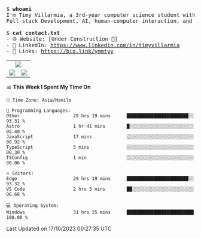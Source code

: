 <pre>
$ <strong>whoami</strong>
I'm Timy Villarmia, a 3rd-year computer science student with a wide range of interests 
Full-stack Development, AI, human-computer interaction, and everything in between.
  
$ <strong>cat contact.txt</strong>
- 🌐 Website: [Under Construction 🚧]
- 💼 LinkedIn: <a href="https://www.linkedin.com/in/timyvillarmia">https://www.linkedin.com/in/timyvillarmia</a>  
- 🔗 Links: <a href="https://bio.link/ymmtyy">https://bio.link/ymmtyy</a>  
</pre>

<table align="center" width="100%"> 
  <tr> 
    <td align="center" colspan="2"> 
     <img src="https://github-profile-summary-cards.vercel.app/api/cards/profile-details?username=TimyVillarmia&theme=dark"/>
    </td> 
  </tr> 
   <tr> 
    <td align="center"> 
       <img src="https://github-readme-stats.vercel.app/api?username=TimyVillarmia&show_icons=true&theme=dark" />
    </td> 
    <td align="center">
      <img src="https://github-readme-stats.vercel.app/api/top-langs/?username=TimyVillarmia&layout=compact&count_private=true&theme=dark"/>
    </td> 
   </tr> 
</table>

<!--START_SECTION:waka-->
📊 **This Week I Spent My Time On** 

```text
🕑︎ Time Zone: Asia/Manila

💬 Programming Languages: 
Other                    29 hrs 19 mins      ███████████████████████░░   93.31 % 
Astro                    1 hr 41 mins        █░░░░░░░░░░░░░░░░░░░░░░░░   05.40 % 
JavaScript               17 mins             ░░░░░░░░░░░░░░░░░░░░░░░░░   00.92 % 
TypeScript               5 mins              ░░░░░░░░░░░░░░░░░░░░░░░░░   00.30 % 
TSConfig                 1 min               ░░░░░░░░░░░░░░░░░░░░░░░░░   00.06 % 

🔥 Editors: 
Edge                     29 hrs 19 mins      ███████████████████████░░   93.32 % 
VS Code                  2 hrs 5 mins        ██░░░░░░░░░░░░░░░░░░░░░░░   06.68 % 

💻 Operating System: 
Windows                  31 hrs 25 mins      █████████████████████████   100.00 % 
```


 Last Updated on 17/10/2023 00:27:35 UTC
<!--END_SECTION:waka--> 




                                                                                                           
                                                               
                                                                                                     

